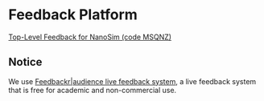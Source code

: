 Feedback Platform
====================

[Top-Level Feedback for NanoSim (code MSQNZ)](http://app.feedbackr.io/#/auditor/interact/MSQNZ)


Notice
--------------
We use [Feedbackr|audience live feedback system](https://www.feedbackr.io/), a live feedback system that is free for academic and non-commercial use.
